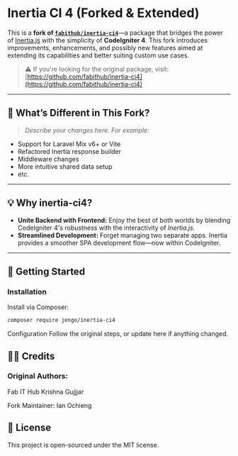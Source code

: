 # Inertia CI 4 (Forked & Extended)

This is a **fork of [`fabithub/inertia-ci4`](https://github.com/fabithub/inertia-ci4)**—a package that bridges the power of [Inertia.js](https://inertiajs.com/) with the simplicity of **CodeIgniter 4**. This fork introduces improvements, enhancements, and possibly new features aimed at extending its capabilities and better suiting custom use cases.

> ⚠️ If you're looking for the original package, visit: [https://github.com/fabithub/inertia-ci4](https://github.com/fabithub/inertia-ci4)

---

## 🔄 What’s Different in This Fork?

> _Describe your changes here. For example:_

-   Support for Laravel Mix v6+ or Vite
-   Refactored Inertia response builder
-   Middleware changes
-   More intuitive shared data setup
-   etc.

---

## 💡 Why inertia-ci4?

-   **Unite Backend with Frontend:** Enjoy the best of both worlds by blending CodeIgniter 4's robustness with the interactivity of _Inertia.js_.
-   **Streamlined Development:** Forget managing two separate apps. Inertia provides a smoother SPA development flow—now within CodeIgniter.

---

## 🚀 Getting Started

### Installation

Install via Composer:

```bash
composer require jengo/inertia-ci4
```

Configuration
Follow the original steps, or update here if anything changed.

## 🧑‍💻 Credits

### Original Authors:

Fab IT Hub
Krishna Gujjjar

Fork Maintainer:
Ian Ochieng

## 📄 License

This project is open-sourced under the MIT license.
